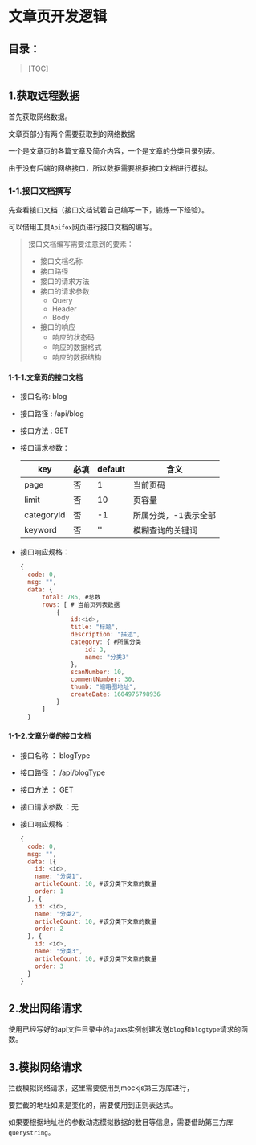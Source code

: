 # 文章页开发逻辑

## 目录：

> [TOC]

## 1.获取远程数据

首先获取网络数据。

文章页部分有两个需要获取到的网络数据

一个是文章页的各篇文章及简介内容，一个是文章的分类目录列表。

由于没有后端的网络接口，所以数据需要根据接口文档进行模拟。

### 1-1.接口文档撰写

先查看接口文档（接口文档试着自己编写一下，锻炼一下经验）。

可以借用工具`Apifox`网页进行接口文档的编写。

> 接口文档编写需要注意到的要素：
>
> * 接口文档名称
> * 接口路径
> * 接口的请求方法
> * 接口的请求参数
>   * Query
>   * Header
>   * Body
> * 接口的响应
>   * 响应的状态码
>   * 响应的数据格式
>   * 响应的数据结构

#### 1-1-1.文章页的接口文档

* 接口名称: blog

* 接口路径 : /api/blog

* 接口方法 : GET

* 接口请求参数：

  | key        | 必填 | default | 含义                 |
  | ---------- | ---- | ------- | -------------------- |
  | page       | 否   | 1       | 当前页码             |
  | limit      | 否   | 10      | 页容量               |
  | categoryId | 否   | -1      | 所属分类，-1表示全部 |
  | keyword    | 否   | ''      | 模糊查询的关键词     |

* 接口响应规格：

  ```js
  {
  	code: 0,
  	msg: "",
  	data: { 
  		total: 786, #总数
  		rows: [ # 当前页列表数据
  			{
  				id:<id>,
  				title: "标题",
  				description: "描述",
  				category: { #所属分类
  					id: 3,
  					name: "分类3"
  				},
  				scanNumber: 10,
  				commentNumber: 30,
  				thumb: "缩略图地址",
  				createDate: 1604976798936
  			}
  		]
  	}
  ```

  

#### 1-1-2.文章分类的接口文档

* 接口名称 ： blogType

* 接口路径 ： /api/blogType

* 接口方法 ： GET

* 接口请求参数 ：无

* 接口响应规格 ： 

  ```js
  {
  	code: 0,
  	msg: "",
  	data: [{
      id: <id>,
      name: "分类1",
      articleCount: 10, #该分类下文章的数量
      order: 1
  	}, {
      id: <id>,
      name: "分类2",
      articleCount: 10, #该分类下文章的数量
      order: 2
  	}, {
      id: <id>,
      name: "分类3",
      articleCount: 10, #该分类下文章的数量
      order: 3
  	}
  }
  ```

## 2.发出网络请求

使用已经写好的api文件目录中的`ajaxs`实例创建发送`blog`和`blogtype`请求的函数。

## 3.模拟网络请求

拦截模拟网络请求，这里需要使用到mockjs第三方库进行，

要拦截的地址如果是变化的，需要使用到正则表达式。

如果要根据地址栏的参数动态模拟数据的数目等信息，需要借助第三方库`querystring`。

